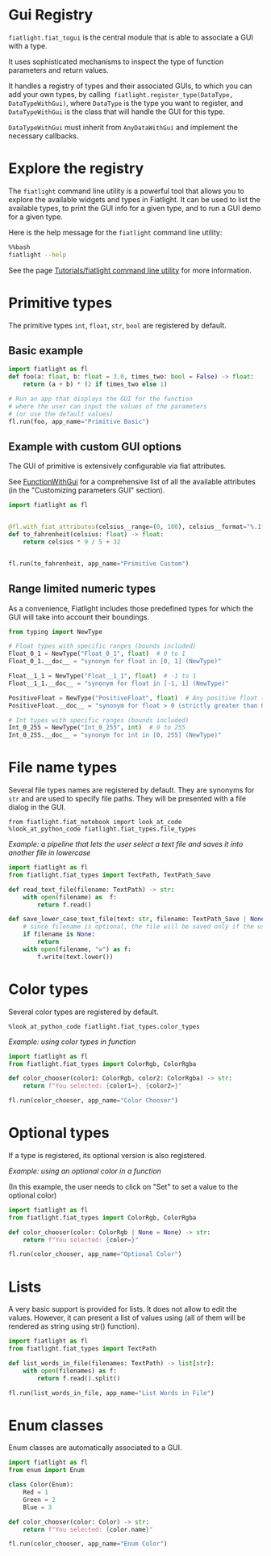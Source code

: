Gui Registry
============

`fiatlight.fiat_togui` is the central module that is able to associate a GUI with a type.

It uses sophisticated mechanisms to inspect the type of function parameters and return values.

It handles a registry of types and their associated GUIs, to which you can add your own types, by calling`
fiatlight.register_type(DataType, DataTypeWithGui)`, where `DataType` is the type you want to register, and `DataTypeWithGui` is the class that will handle the GUI for this type.

`DataTypeWithGui` must inherit from `AnyDataWithGui` and implement the necessary callbacks.

Explore the registry
=====================

The `fiatlight` command line utility is a powerful tool that allows you to explore the available widgets and types in Fiatlight. It can be used to list the available types, to print the GUI info for a given type, and to run a GUI demo for a given type.

Here is the help message for the `fiatlight` command line utility:

```bash
%%bash
fiatlight --help
```

See the page [Tutorials/fiatlight command line utility](manual_cli.ipynb) for more information.

Primitive types
================

The primitive types `int`, `float`, `str`, `bool` are registered by default.

Basic example
-------------

```python
import fiatlight as fl
def foo(a: float, b: float = 3.0, times_two: bool = False) -> float:
    return (a + b) * (2 if times_two else 1)

# Run an app that displays the GUI for the function
# where the user can input the values of the parameters
# (or use the default values)
fl.run(foo, app_name="Primitive Basic")
```

Example with custom GUI options
-------------------------------

The GUI of primitive is extensively configurable via fiat attributes.

See [FunctionWithGui](api_function_with_gui) for a comprehensive list of all the available attributes (in the "Customizing parameters GUI" section).

```python
import fiatlight as fl


@fl.with_fiat_attributes(celsius__range=(0, 100), celsius__format="%.1f °C")
def to_fahrenheit(celsius: float) -> float:
    return celsius * 9 / 5 + 32


fl.run(to_fahrenheit, app_name="Primitive Custom")
```

Range limited numeric types
----------------------------

As a convenience, Fiatlight includes those predefined types for which the GUI will take into account their boundings.

```python
from typing import NewType

# Float types with specific ranges (bounds included)
Float_0_1 = NewType("Float_0_1", float)  # 0 to 1
Float_0_1.__doc__ = "synonym for float in [0, 1] (NewType)"

Float__1_1 = NewType("Float__1_1", float)  # -1 to 1
Float__1_1.__doc__ = "synonym for float in [-1, 1] (NewType)"

PositiveFloat = NewType("PositiveFloat", float)  # Any positive float ( strictly greater than 0)
PositiveFloat.__doc__ = "synonym for float > 0 (strictly greater than 0) (NewType)"

# Int types with specific ranges (bounds included)
Int_0_255 = NewType("Int_0_255", int)  # 0 to 255
Int_0_255.__doc__ = "synonym for int in [0, 255] (NewType)"
```

File name types
===============

Several file types names are registered by default. They are synonyms for `str` and are used to specify file paths.
They will be presented with a file dialog in the GUI.

```magic
from fiatlight.fiat_notebook import look_at_code
%look_at_python_code fiatlight.fiat_types.file_types
```

*Example: a pipeline that lets the user select a text file and saves it into another file in lowercase*

```python
import fiatlight as fl
from fiatlight.fiat_types import TextPath, TextPath_Save

def read_text_file(filename: TextPath) -> str:
    with open(filename) as  f:
        return f.read()

def save_lower_case_text_file(text: str, filename: TextPath_Save | None = None) -> None:
    # since filename is optional, the file will be saved only if the user selects a filename
    if filename is None:
        return
    with open(filename, "w") as f:
        f.write(text.lower())
```

Color types
===========

Several color types are registered by default.

```magic
%look_at_python_code fiatlight.fiat_types.color_types
```

*Example: using color types in function*

```python
import fiatlight as fl
from fiatlight.fiat_types import ColorRgb, ColorRgba

def color_chooser(color1: ColorRgb, color2: ColorRgba) -> str:
    return f"You selected: {color1=}, {color2=}"

fl.run(color_chooser, app_name="Color Chooser")
```


Optional types
==============

If a type is registered, its optional version is also registered.

*Example: using an optional color in a function*

(In this example, the user needs to click on "Set" to set a value to the optional color)
```python
import fiatlight as fl
from fiatlight.fiat_types import ColorRgb, ColorRgba

def color_chooser(color: ColorRgb | None = None) -> str:
    return f"You selected: {color=}"

fl.run(color_chooser, app_name="Optional Color")
```


Lists
=====

A very basic support is provided for lists. It does not allow to edit the values.
However, it can present a list of values using (all of them will be rendered as string using str() function).

```python
import fiatlight as fl
from fiatlight.fiat_types import TextPath

def list_words_in_file(filenames: TextPath) -> list[str]:
    with open(filenames) as f:
        return f.read().split()

fl.run(list_words_in_file, app_name="List Words in File")
```


Enum classes
============

Enum classes are automatically associated to a GUI.

```python
import fiatlight as fl
from enum import Enum

class Color(Enum):
    Red = 1
    Green = 2
    Blue = 3

def color_chooser(color: Color) -> str:
    return f"You selected: {color.name}"

fl.run(color_chooser, app_name="Enum Color")
```

